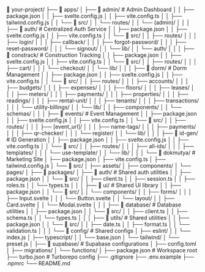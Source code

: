 📁 your-project/
├── 📁 apps/
│   ├── 📁 admin/                  # Admin Dashboard
│   │   ├── package.json
│   │   ├── svelte.config.js
│   │   ├── vite.config.ts
│   │   ├── tailwind.config.js
│   │   └── 📁 src/
│   │       └── routes/
│   │           └── (admin)/
│   │
│   ├── 📁 auth/                   # Centralized Auth Service
│   │   ├── package.json
│   │   ├── svelte.config.js
│   │   ├── vite.config.ts
│   │   └── 📁 src/
│   │       ├── routes/
│   │       │   ├── login/
│   │       │   ├── callback/
│   │       │   ├── forgot-password/
│   │       │   ├── reset-password/
│   │       │   └── signout/
│   │       └── lib/
│   │           └── auth/
│   │
│   ├── 📁 constrack/              # Construction Tracking
│   │   ├── package.json
│   │   ├── svelte.config.js
│   │   ├── vite.config.ts
│   │   └── 📁 src/
│   │       ├── routes/
│   │       │   ├── cart/
│   │       │   └── checkout/
│   │       └── lib/
│   │
│   ├── 📁 dorm/                   # Dorm Management
│   │   ├── package.json
│   │   ├── svelte.config.js
│   │   ├── vite.config.ts
│   │   └── 📁 src/
│   │       ├── routes/
│   │       │   ├── accounts/
│   │       │   ├── budgets/
│   │       │   ├── expenses/
│   │       │   ├── floors/
│   │       │   ├── leases/
│   │       │   ├── meters/
│   │       │   ├── payments/
│   │       │   ├── properties/
│   │       │   ├── readings/
│   │       │   ├── rental-unit/
│   │       │   ├── tenants/
│   │       │   ├── transactions/
│   │       │   └── utility-billings/
│   │       └── lib/
│   │           ├── components/
│   │           └── schemas/
│   │
│   ├── 📁 events/                 # Event Management
│   │   ├── package.json
│   │   ├── svelte.config.js
│   │   ├── vite.config.ts
│   │   └── 📁 src/
│   │       ├── routes/
│   │       │   ├── [event_url]/
│   │       │   ├── name-tags/
│   │       │   ├── payments/
│   │       │   ├── qr-checker/
│   │       │   └── register/
│   │       └── lib/
│   │
│   ├── 📁 id-gen/                 # ID Generation
│   │   ├── package.json
│   │   ├── svelte.config.js
│   │   ├── vite.config.ts
│   │   └── 📁 src/
│   │       ├── routes/
│   │       │   ├── all-ids/
│   │       │   ├── templates/
│   │       │   └── use-template/
│   │       └── lib/
│   │
│   └── 📁 dokmutya/               # Marketing Site
│       ├── package.json
│       ├── vite.config.ts
│       ├── tailwind.config.js
│       └── 📁 src/
│           ├── assets/
│           ├── components/
│           └── pages/
│
├── 📁 packages/
│   ├── 📁 auth/                   # Shared auth utilities
│   │   ├── package.json
│   │   └── 📁 src/
│   │       ├── client.ts
│   │       ├── session.ts
│   │       ├── roles.ts
│   │       └── types.ts
│   │
│   ├── 📁 ui/                     # Shared UI library
│   │   ├── package.json
│   │   └── 📁 src/
│   │       └── components/
│   │           ├── forms/
│   │           │   ├── Input.svelte
│   │           │   └── Button.svelte
│   │           └── layout/
│   │               ├── Card.svelte
│   │               └── Modal.svelte
│   │
│   ├── 📁 database/              # Database utilities
│   │   ├── package.json
│   │   └── 📁 src/
│   │       ├── client.ts
│   │       ├── schema.ts
│   │       └── types.ts
│   │
│   ├── 📁 utils/                 # Shared utilities
│   │   ├── package.json
│   │   └── 📁 src/
│   │       ├── date.ts
│   │       ├── format.ts
│   │       └── validation.ts
│   │
│   └── 📁 config/               # Shared configs
│       ├── eslint/
│       │   └── index.js
│       ├── typescript/
│       │   └── base.json
│       └── tailwind/
│           └── preset.js
│
├── 📁 supabase/                 # Supabase configurations
│   ├── config.toml
│   ├── migrations/
│   └── functions/
│
├── package.json                 # Workspace root
├── turbo.json                   # Turborepo config
├── .gitignore
├── .env.example
├── .npmrc
└── README.md
